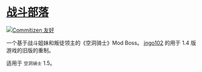 # [战斗部落](https://github.com/Clazex/HollowKnight.TribeOfBattle)

[![Commitizen 友好](https://img.shields.io/badge/commitizen-友好-brightgreen.svg)](http://commitizen.github.io/cz-cli/)

一个基于战斗姐妹和叛徒领主的《空洞骑士》Mod Boss。
[jngo102](https://github.com/jngo102) 的用于 1.4 版游戏的旧版的重制。

适用于 `空洞骑士` 1.5。
